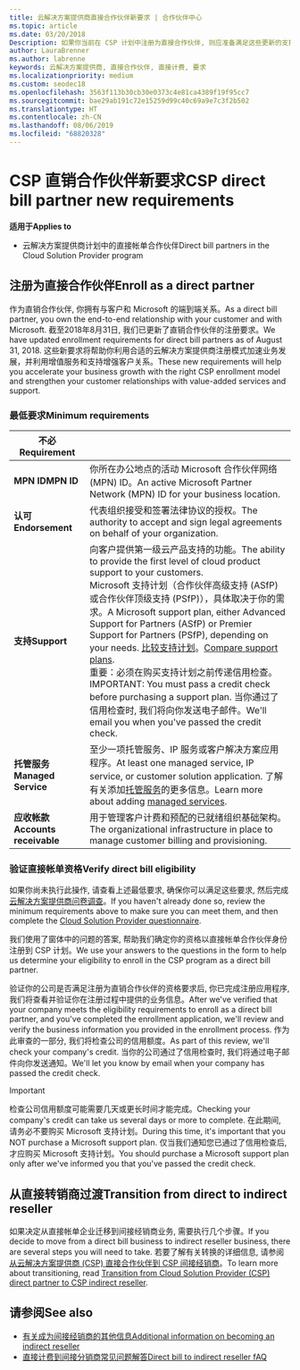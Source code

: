 ```yaml
---
title: 云解决方案提供商直接合作伙伴新要求 | 合作伙伴中心
ms.topic: article
ms.date: 03/20/2018
Description: 如果你当前在 CSP 计划中注册为直接合作伙伴, 则应准备满足这些更新的支持和服务要求。
author: LauraBrenner
ms.author: labrenne
keywords: 云解决方案提供商, 直接合作伙伴, 直接计费, 要求
ms.localizationpriority: medium
ms.custom: seodec18
ms.openlocfilehash: 3563f113b30cb30e0373c4e81ca4389f19f95cc7
ms.sourcegitcommit: bae29ab191c72e15259d99c40c69a9e7c3f2b502
ms.translationtype: HT
ms.contentlocale: zh-CN
ms.lasthandoff: 08/06/2019
ms.locfileid: "68820328"
---
```

# <a name="csp-direct-bill-partner-new-requirements"></a><span data-ttu-id="60a63-104">CSP 直销合作伙伴新要求</span><span class="sxs-lookup"><span data-stu-id="60a63-104">CSP direct bill partner new requirements</span></span>

<span data-ttu-id="60a63-105">**适用于**</span><span class="sxs-lookup"><span data-stu-id="60a63-105">**Applies to**</span></span>

- <span data-ttu-id="60a63-106">云解决方案提供商计划中的直接帐单合作伙伴</span><span class="sxs-lookup"><span data-stu-id="60a63-106">Direct bill partners in the Cloud Solution Provider program</span></span>

## <a name="enroll-as-a-direct-partner"></a><span data-ttu-id="60a63-107">注册为直接合作伙伴</span><span class="sxs-lookup"><span data-stu-id="60a63-107">Enroll as a direct partner</span></span>

<span data-ttu-id="60a63-108">作为直销合作伙伴, 你拥有与客户和 Microsoft 的端到端关系。</span><span class="sxs-lookup"><span data-stu-id="60a63-108">As a direct bill partner, you own the end-to-end relationship with your customer and with Microsoft.</span></span> <span data-ttu-id="60a63-109">截至2018年8月31日, 我们已更新了直销合作伙伴的注册要求。</span><span class="sxs-lookup"><span data-stu-id="60a63-109">We have updated enrollment requirements for direct bill partners as of August 31, 2018.</span></span> <span data-ttu-id="60a63-110">这些新要求将帮助你利用合适的云解决方案提供商注册模式加速业务发展，并利用增值服务和支持增强客户关系。</span><span class="sxs-lookup"><span data-stu-id="60a63-110">These new requirements will help you accelerate your business growth with the right CSP enrollment model and strengthen your customer relationships with value-added services and support.</span></span>

### <a name="minimum-requirements"></a><span data-ttu-id="60a63-111">最低要求</span><span class="sxs-lookup"><span data-stu-id="60a63-111">Minimum requirements</span></span>

|<span data-ttu-id="60a63-112">**不必**</span><span class="sxs-lookup"><span data-stu-id="60a63-112">**Requirement**</span></span>|                             |
|--------------------------------|--------------------------------------------------------------|
|<span data-ttu-id="60a63-113">**MPN ID**</span><span class="sxs-lookup"><span data-stu-id="60a63-113">**MPN ID**</span></span>   |<span data-ttu-id="60a63-114">你所在办公地点的活动 Microsoft 合作伙伴网络 (MPN) ID。</span><span class="sxs-lookup"><span data-stu-id="60a63-114">An active Microsoft Partner Network (MPN) ID for your business location.</span></span>    |
|<span data-ttu-id="60a63-115">**认可**</span><span class="sxs-lookup"><span data-stu-id="60a63-115">**Endorsement**</span></span>   |<span data-ttu-id="60a63-116">代表组织接受和签署法律协议的授权。</span><span class="sxs-lookup"><span data-stu-id="60a63-116">The authority to accept and sign legal agreements on behalf of your organization.</span></span>|
|<span data-ttu-id="60a63-117">**支持**</span><span class="sxs-lookup"><span data-stu-id="60a63-117">**Support**</span></span>   |<span data-ttu-id="60a63-118">向客户提供第一级云产品支持的功能。</span><span class="sxs-lookup"><span data-stu-id="60a63-118">The ability to provide the first level of cloud product support to your customers.</span></span> <br><span data-ttu-id="60a63-119">Microsoft 支持计划（合作伙伴高级支持 (ASfP) 或合作伙伴顶级支持 (PSfP)），具体取决于你的需求。</span><span class="sxs-lookup"><span data-stu-id="60a63-119">A Microsoft support plan, either Advanced Support for Partners (ASfP) or Premier Support for Partners (PSfP), depending on your needs.</span></span> <span data-ttu-id="60a63-120">[比较支持计划](https://partner.microsoft.com/support/partnersupport)。</span><span class="sxs-lookup"><span data-stu-id="60a63-120">[Compare support plans](https://partner.microsoft.com/support/partnersupport).</span></span><br> <span data-ttu-id="60a63-121">重要：必须在购买支持计划之前传递信用检查。</span><span class="sxs-lookup"><span data-stu-id="60a63-121">IMPORTANT: You must pass a credit check before purchasing a support plan.</span></span> <span data-ttu-id="60a63-122">当你通过了信用检查时, 我们将向你发送电子邮件。</span><span class="sxs-lookup"><span data-stu-id="60a63-122">We'll email you when you've passed the credit check.</span></span> |
|<span data-ttu-id="60a63-123">**托管服务**</span><span class="sxs-lookup"><span data-stu-id="60a63-123">**Managed Service**</span></span>   |<span data-ttu-id="60a63-124">至少一项托管服务、IP 服务或客户解决方案应用程序。</span><span class="sxs-lookup"><span data-stu-id="60a63-124">At least one managed service, IP service, or customer solution application.</span></span> <span data-ttu-id="60a63-125">了解有关添加[托管服务](https://partner.microsoft.com/business-opportunities/managed-services-provider)的更多信息。</span><span class="sxs-lookup"><span data-stu-id="60a63-125">Learn more about adding [managed services](https://partner.microsoft.com/business-opportunities/managed-services-provider).</span></span>|
|<span data-ttu-id="60a63-126">**应收帐款**</span><span class="sxs-lookup"><span data-stu-id="60a63-126">**Accounts receivable**</span></span> |<span data-ttu-id="60a63-127">用于管理客户计费和预配的已就绪组织基础架构。</span><span class="sxs-lookup"><span data-stu-id="60a63-127">The organizational infrastructure in place to manage customer billing and provisioning.</span></span>

### <a name="verify-direct-bill-eligibility"></a><span data-ttu-id="60a63-128">验证直接帐单资格</span><span class="sxs-lookup"><span data-stu-id="60a63-128">Verify direct bill eligibility</span></span>

<span data-ttu-id="60a63-129">如果你尚未执行此操作, 请查看上述最低要求, 确保你可以满足这些要求, 然后完成[云解决方案提供商问卷调查](https://partner.microsoft.com/cloud-solution-provider/assessment)。</span><span class="sxs-lookup"><span data-stu-id="60a63-129">If you haven't already done so, review the minimum requirements above to make sure you can meet them, and then complete the [Cloud Solution Provider questionnaire](https://partner.microsoft.com/cloud-solution-provider/assessment).</span></span>

<span data-ttu-id="60a63-130">我们使用了窗体中的问题的答案, 帮助我们确定你的资格以直接帐单合作伙伴身份注册到 CSP 计划。</span><span class="sxs-lookup"><span data-stu-id="60a63-130">We use your answers to the questions in the form to help us determine your eligibility to enroll in the CSP program as a direct bill partner.</span></span>

<span data-ttu-id="60a63-131">验证你的公司是否满足注册为直销合作伙伴的资格要求后, 你已完成注册应用程序, 我们将查看并验证你在注册过程中提供的业务信息。</span><span class="sxs-lookup"><span data-stu-id="60a63-131">After we've verified that your company meets the eligibility requirements to enroll as a direct bill partner, and you've completed the enrollment application, we'll review and verify the business information you provided in the enrollment process.</span></span> <span data-ttu-id="60a63-132">作为此审查的一部分, 我们将检查公司的信用额度。</span><span class="sxs-lookup"><span data-stu-id="60a63-132">As part of this review, we'll check your company's credit.</span></span> <span data-ttu-id="60a63-133">当你的公司通过了信用检查时, 我们将通过电子邮件向你发送通知。</span><span class="sxs-lookup"><span data-stu-id="60a63-133">We'll let you know by email when your company has passed the credit check.</span></span>

>[!IMPORTANT]
><span data-ttu-id="60a63-134">检查公司信用额度可能需要几天或更长时间才能完成。</span><span class="sxs-lookup"><span data-stu-id="60a63-134">Checking your company's credit can take us several days or more to complete.</span></span> <span data-ttu-id="60a63-135">在此期间, 请务必不要购买 Microsoft 支持计划。</span><span class="sxs-lookup"><span data-stu-id="60a63-135">During this time, it's important that you NOT purchase a Microsoft support plan.</span></span> <span data-ttu-id="60a63-136">仅当我们通知您已通过了信用检查后, 才应购买 Microsoft 支持计划。</span><span class="sxs-lookup"><span data-stu-id="60a63-136">You should purchase a Microsoft support plan only after we've informed you that you've passed the credit check.</span></span>

## <a name="transition-from-direct-to-indirect-reseller"></a><span data-ttu-id="60a63-137">从直接转销商过渡</span><span class="sxs-lookup"><span data-stu-id="60a63-137">Transition from direct to indirect reseller</span></span>

<span data-ttu-id="60a63-138">如果决定从直接帐单企业迁移到间接经销商业务, 需要执行几个步骤。</span><span class="sxs-lookup"><span data-stu-id="60a63-138">If you decide to move from a direct bill business to indirect reseller business, there are several steps you will need to take.</span></span> <span data-ttu-id="60a63-139">若要了解有关转换的详细信息, 请参阅[从云解决方案提供商 (CSP) 直接合作伙伴到 CSP 间接经销商](transition-direct-to-indirect.md)。</span><span class="sxs-lookup"><span data-stu-id="60a63-139">To learn more about transitioning, read [Transition from Cloud Solution Provider (CSP) direct partner to CSP indirect reseller](transition-direct-to-indirect.md).</span></span> 

## <a name="see-also"></a><span data-ttu-id="60a63-140">请参阅</span><span class="sxs-lookup"><span data-stu-id="60a63-140">See also</span></span>

- [<span data-ttu-id="60a63-141">有关成为间接经销商的其他信息</span><span class="sxs-lookup"><span data-stu-id="60a63-141">Additional information on becoming an indirect reseller</span></span>](https://assetsprod.microsoft.com/csp-directbill-to-indirect-transition.pdf)
- [<span data-ttu-id="60a63-142">直接计费到间接分销商常见问题解答</span><span class="sxs-lookup"><span data-stu-id="60a63-142">Direct bill to indirect reseller fAQ</span></span>](https://assetsprod.microsoft.com/mpn/direct-bill-partner-faq.pdf)
